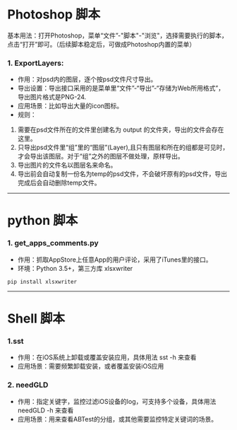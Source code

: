 # Photoshop 脚本
基本用法：打开Photoshop，菜单“文件”-"脚本"-"浏览"，选择需要执行的脚本，点击“打开”即可。（后续脚本稳定后，可做成Photoshop内置的菜单）

### 1. ExportLayers: 
- 作用：对psd内的图层，逐个按psd文件尺寸导出。
- 导出设置：导出接口采用的是菜单里“文件”-“导出”-“存储为Web所用格式”，导出图片格式是PNG-24.
- 应用场景：比如导出大量的icon图标。
- 规则：
1. 需要在psd文件所在的文件里创建名为 output 的文件夹，导出的文件会存在这里。
2. 只导出psd文件里“组”里的“图层”(Layer),且只有图层和所在的组都是可见时，才会导出该图层。对于“组”之外的图层不做处理，原样导出。
3. 导出图片的文件名以图层名来命名。
4. 导出前会自动复制一份名为temp的psd文件，不会破坏原有的psd文件，导出完成后会自动删除temp文件。




---

# python 脚本

### 1. get_apps_comments.py
- 作用：抓取AppStore上任意App的用户评论，采用了iTunes里的接口。
- 环境：Python 3.5+，第三方库 xlsxwriter

```
pip install xlsxwriter
```



---

# Shell 脚本

### 1.sst 
- 作用：在iOS系统上卸载或覆盖安装应用，具体用法 sst -h 来查看
- 应用场景：需要频繁卸载安装，或者覆盖安装iOS应用

### 2. needGLD
- 作用：指定关键字，监控过滤iOS设备的log，可支持多个设备，具体用法 needGLD -h 来查看
- 应用场景：用来查看ABTest的分组，或其他需要监控特定关键词的场景。










